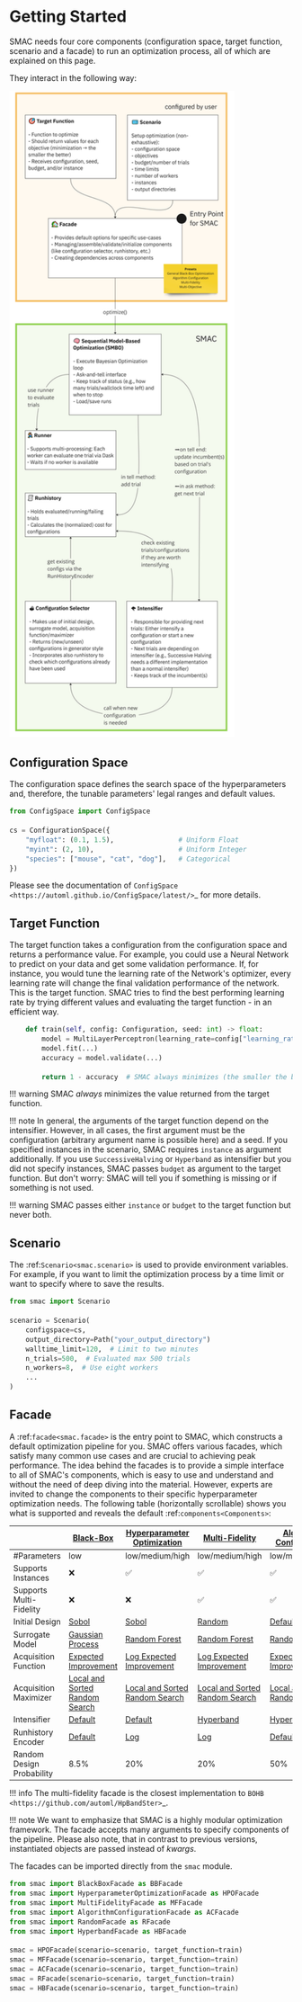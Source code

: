 # Getting Started

SMAC needs four core components (configuration space, target function, scenario and a facade) to run an
optimization process, all of which are explained on this page.

They interact in the following way:

<img src="images/smac_components_interaction.jpg" width="400" alt="Interaction of SMAC's components">


## Configuration Space

The configuration space defines the search space of the hyperparameters and, therefore, the tunable parameters' legal
ranges and default values.

```python
from ConfigSpace import ConfigSpace

cs = ConfigurationSpace({
    "myfloat": (0.1, 1.5),                # Uniform Float
    "myint": (2, 10),                     # Uniform Integer
    "species": ["mouse", "cat", "dog"],   # Categorical
})
```

Please see the documentation of `ConfigSpace <https://automl.github.io/ConfigSpace/latest/>`_ for more details.


## Target Function

The target function takes a configuration from the configuration space and returns a performance value.
For example, you could use a Neural Network to predict on your data and get some validation performance.
If, for instance, you would tune the learning rate of the Network's optimizer, every learning rate will
change the final validation performance of the network. This is the target function.
SMAC tries to find the best performing learning rate by trying different values and evaluating the target function -
in an efficient way.

```python
    def train(self, config: Configuration, seed: int) -> float:
        model = MultiLayerPerceptron(learning_rate=config["learning_rate"])
        model.fit(...)
        accuracy = model.validate(...)

        return 1 - accuracy  # SMAC always minimizes (the smaller the better)
```

!!! warning
    SMAC *always* minimizes the value returned from the target function.


!!! note
    In general, the arguments of the target function depend on the intensifier. However,
    in all cases, the first argument must be the configuration (arbitrary argument name is possible here) and a seed.
    If you specified instances in the scenario, SMAC requires ``instance`` as argument additionally. If you use
    ``SuccessiveHalving`` or ``Hyperband`` as intensifier but you did not specify instances, SMAC passes `budget` as
    argument to the target function. But don't worry: SMAC will tell you if something is missing or if something is not
    used.


!!! warning
    SMAC passes either `instance` or `budget` to the target function but never both.


## Scenario

The :ref:`Scenario<smac.scenario>` is used to provide environment variables. For example, 
if you want to limit the optimization process by a time limit or want to specify where to save the results.

```python
from smac import Scenario

scenario = Scenario(
    configspace=cs,
    output_directory=Path("your_output_directory")
    walltime_limit=120,  # Limit to two minutes
    n_trials=500,  # Evaluated max 500 trials
    n_workers=8,  # Use eight workers
    ...
)
```


## Facade

A :ref:`facade<smac.facade>` is the entry point to SMAC, which constructs a default optimization 
pipeline for you. SMAC offers various facades, which satisfy many common use cases and are crucial to
achieving peak performance. The idea behind the facades is to provide a simple interface to all of SMAC's components,
which is easy to use and understand and without the need of deep diving into the material. However, experts are
invited to change the components to their specific hyperparameter optimization needs. The following
table (horizontally scrollable) shows you what is supported and reveals the default :ref:`components<Components>`:

| | [Black-Box](smac.facade.blackbox_facade) | [Hyperparameter Optimization](smac.facade.hyperparameter_optimization_facade) | [Multi-Fidelity](smac.facade.multi_fidelity_facade) | [Algorithm Configuration](smac.facade.algorithm_configuration_facade) | [Random](smac.facade.random_facade) | [Hyperband](smac.facade.hyperband_facade) |
| --- | --- | --- | --- | --- | --- | --- |
| #Parameters | low | low/medium/high | low/medium/high | low/medium/high | low/medium/high | low/medium/high |
| Supports Instances | ❌ | ✅ | ✅ | ✅ | ❌ | ✅ |
| Supports Multi-Fidelity | ❌ | ❌ | ✅ | ✅ | ❌ | ✅ |
| Initial Design | [Sobol](smac.initial_design.sobol_design) | [Sobol](smac.initial_design.sobol_design) | [Random](smac.initial_design.random_design) | [Default](smac.initial_design.default_design) | [Default](smac.initial_design.default_design) | [Default](smac.initial_design.default_design) |
| Surrogate Model | [Gaussian Process](smac.model.gaussian_process.gaussian_process) | [Random Forest](smac.model.random_forest.random_forest) | [Random Forest](smac.model.random_forest.random_forest) | [Random Forest](smac.model.random_forest.random_forest) | Not used | Not used |
| Acquisition Function | [Expected Improvement](smac.acquisition.function.expected_improvement) | [Log Expected Improvement](smac.acquisition.function.expected_improvement) | [Log Expected Improvement](smac.acquisition.function.expected_improvement) | [Expected Improvement](smac.acquisition.function.expected_improvement) | Not used | Not used |
| Acquisition Maximizer | [Local and Sorted Random Search](smac.acquisition.maximizer.local_and_random_search) | [Local and Sorted Random Search](smac.acquisition.maximizer.local_and_random_search) | [Local and Sorted Random Search](smac.acquisition.maximizer.local_and_random_search) | [Local and Sorted Random Search](smac.acquisition.maximizer.local_and_random_search) | [Local and Sorted Random Search](smac.acquisition.maximizer.random_search) | [Local and Sorted Random Search](smac.acquisition.maximizer.random_search) |
| Intensifier | [Default](smac.intensifier.intensifier) | [Default](smac.intensifier.intensifier) | [Hyperband](smac.intensifier.hyperband) | [Hyperband](smac.intensifier.hyperband) | [Default](smac.intensifier.intensifier) | [Hyperband](smac.intensifier.hyperband) |
| Runhistory Encoder | [Default](smac.runhistory.encoder.encoder) | [Log](smac.runhistory.encoder.log_encoder) | [Log](smac.runhistory.encoder.log_encoder) | [Default](smac.runhistory.encoder.encoder) | [Default](smac.runhistory.encoder.encoder) | [Default](smac.runhistory.encoder.encoder) |
| Random Design Probability | 8.5% | 20% | 20% | 50% | Not used | Not used |


!!! info
    The multi-fidelity facade is the closest implementation to `BOHB <https://github.com/automl/HpBandSter>`_.


!!! note
    We want to emphasize that SMAC is a highly modular optimization framework.
    The facade accepts many arguments to specify components of the pipeline. Please also note, that in contrast
    to previous versions, instantiated objects are passed instead of *kwargs*.


The facades can be imported directly from the ``smac`` module.

```python
from smac import BlackBoxFacade as BBFacade
from smac import HyperparameterOptimizationFacade as HPOFacade
from smac import MultiFidelityFacade as MFFacade
from smac import AlgorithmConfigurationFacade as ACFacade
from smac import RandomFacade as RFacade
from smac import HyperbandFacade as HBFacade

smac = HPOFacade(scenario=scenario, target_function=train)
smac = MFFacade(scenario=scenario, target_function=train)
smac = ACFacade(scenario=scenario, target_function=train)
smac = RFacade(scenario=scenario, target_function=train)
smac = HBFacade(scenario=scenario, target_function=train)
```